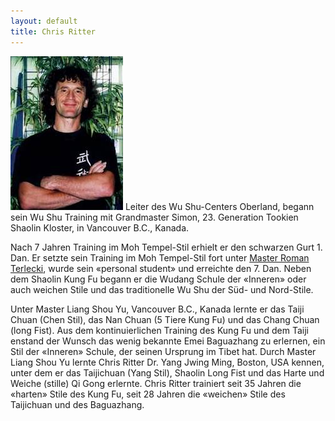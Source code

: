 ```yaml
---
layout: default
title: Chris Ritter
---
```


<img class="ifloat-left" src="/images/chris-ritter.jpg" alt="Chris Ritter">
Leiter des Wu Shu-Centers Oberland, begann sein Wu Shu Training mit Grandmaster Simon, 23. Generation Tookien Shaolin Kloster, in Vancouver B.C., Kanada.

Nach 7 Jahren Training im Moh Tempel-Stil erhielt er den schwarzen Gurt 1. Dan. Er setzte sein Training im Moh Tempel-Stil fort unter [Master Roman Terlecki](http://www.kungfubc.com), wurde sein «personal student» und erreichte den 7. Dan.  Neben dem Shaolin Kung Fu begann er die Wudang Schule der «Inneren» oder auch weichen Stile und das traditionelle Wu Shu der Süd- und Nord-Stile.

Unter Master Liang Shou Yu, Vancouver B.C., Kanada lernte er das Taiji Chuan (Chen Stil), das Nan Chuan (5 Tiere Kung Fu) und das Chang Chuan (long Fist). Aus dem kontinuierlichen Training des Kung Fu und dem Taiji enstand der Wunsch das wenig bekannte Emei Baguazhang zu erlernen, ein Stil der «Inneren» Schule, der seinen Ursprung im Tibet hat. Durch Master Liang Shou Yu lernte Chris Ritter Dr. Yang Jwing Ming, Boston, USA kennen, unter dem er das Taijichuan (Yang Stil), Shaolin Long Fist und das Harte und Weiche (stille) Qi Gong erlernte.
Chris Ritter trainiert seit 35 Jahren die «harten» Stile des Kung Fu, seit 28 Jahren die «weichen» Stile des Taijichuan und des Baguazhang.
